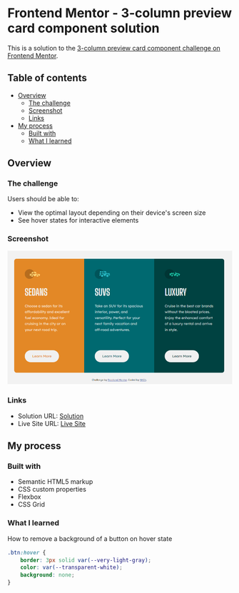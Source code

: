 # Frontend Mentor - 3-column preview card component solution

This is a solution to the [3-column preview card component challenge on Frontend Mentor](https://www.frontendmentor.io/challenges/3column-preview-card-component-pH92eAR2-).

## Table of contents

- [Overview](#overview)
  - [The challenge](#the-challenge)
  - [Screenshot](#screenshot)
  - [Links](#links)
- [My process](#my-process)
  - [Built with](#built-with)
  - [What I learned](#what-i-learned)

## Overview

### The challenge

Users should be able to:

- View the optimal layout depending on their device's screen size
- See hover states for interactive elements

### Screenshot

![Desktop solution](./design/my-solution.png)

### Links

- Solution URL: [Solution](https://www.frontendmentor.io/solutions/3column-preview-card-component-using-grid-and-flexbox-GtjPMgUwXX)
- Live Site URL: [Live Site](https://frabjous-chimera-34b271.netlify.app/)

## My process

### Built with

- Semantic HTML5 markup
- CSS custom properties
- Flexbox
- CSS Grid

### What I learned

How to remove a background of a button on hover state

```css
.btn:hover {
	border: 3px solid var(--very-light-gray);
	color: var(--transparent-white);
	background: none;
}
```
